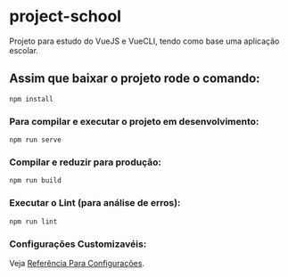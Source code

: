 # project-school

Projeto para estudo do VueJS e VueCLI, tendo como base uma aplicação escolar.

## Assim que baixar o projeto rode o comando:
```
npm install
```

### Para compilar e executar o projeto em desenvolvimento:
```
npm run serve
```

### Compilar e reduzir para produção:
```
npm run build
```

### Executar o Lint (para análise de erros):
```
npm run lint
```

### Configurações Customizavéis:
Veja [Referência Para Configurações](https://cli.vuejs.org/config/).
